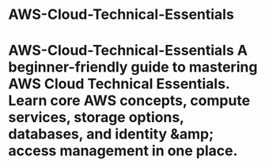 # AWS-Cloud-Technical-Essentials
# AWS-Cloud-Technical-Essentials A beginner-friendly guide to mastering AWS Cloud Technical Essentials. Learn core AWS concepts, compute services, storage options, databases, and identity &amp;amp; access management in one place.
